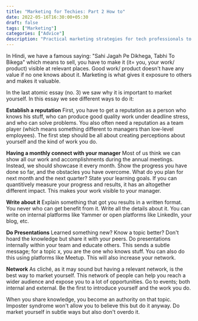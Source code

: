 ```yaml
---
title: "Marketing for Techies: Part 2 How to"
date: 2022-05-16T16:30:00+05:30
draft: false
tags: ["Marketing"]
categories: ["Advice"]
description: "Practical marketing strategies for tech professionals to build reputation and visibility"
---
```


In Hindi, we have a famous saying: "Sahi Jagah Pe Dikhega, Tabhi To Bikega" which means to sell, you have to make it (it= you, your work/ product) visible at relevant places. Good work/ product doesn't have any value if no one knows about it. Marketing is what gives it exposure to others and makes it valuable.

In the last atomic essay (no. 3) we saw why it is important to market yourself. In this essay we see different ways to do it:

**Establish a reputation** First, you have to get a reputation as a person who knows his stuff, who can produce good quality work under deadline stress, and who can solve problems. You also often need a reputation as a team player (which means something different to managers than low-level employees). The first step should be all about creating perceptions about yourself and the kind of work you do.

**Having a monthly connect with your manager** Most of us think we can show all our work and accomplishments during the annual meetings. Instead, we should showcase it every month. Show the progress you have done so far, and the obstacles you have overcome. What do you plan for next month and the next quarter? State your learning goals. If you can quantitively measure your progress and results, it has an altogether different impact. This makes your work visible to your manager.

**Write about it** Explain something that got you results in a written format. You never who can get benefit from it. Write all the details about it. You can write on internal platforms like Yammer or open platforms like LinkedIn, your blog, etc.

**Do Presentations** Learned something new? Know a topic better? Don't hoard the knowledge but share it with your peers. Do presentations internally within your team and educate others. This sends a subtle message; for a topic x, you are the one who knows stuff. You can also do this using platforms like Meetup. This will also increase your network.

**Network** As cliché, as it may sound but having a relevant network, is the best way to market yourself. This network of people can help you reach a wider audience and expose you to a lot of opportunities. Go to events; both internal and external. Be the first to introduce yourself and the work you do.

When you share knowledge, you become an authority on that topic. Imposter syndrome won't allow you to believe this but do it anyway. Do market yourself in subtle ways but also don't overdo it.